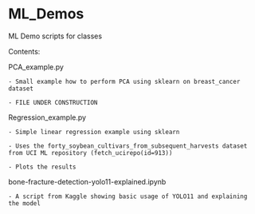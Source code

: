 # ML_Demos
ML Demo scripts for classes

Contents: 

PCA_example.py

    - Small example how to perform PCA using sklearn on breast_cancer dataset

    - FILE UNDER CONSTRUCTION

Regression_example.py

    - Simple linear regression example using sklearn 

    - Uses the forty_soybean_cultivars_from_subsequent_harvests dataset from UCI ML repository (fetch_ucirepo(id=913))

    - Plots the results

bone-fracture-detection-yolo11-explained.ipynb

    - A script from Kaggle showing basic usage of YOLO11 and explaining the model
